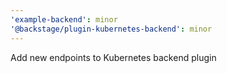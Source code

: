 ```yaml
---
'example-backend': minor
'@backstage/plugin-kubernetes-backend': minor
---
```


Add new endpoints to Kubernetes backend plugin

